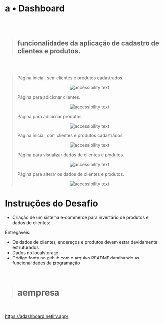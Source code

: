 # a • Dashboard

<br>
<br>


> ## funcionalidades da aplicação de cadastro de clientes e produtos.


<br>
<br>

> Página inicial, sem clientes e produtos cadastrados.
>
>
> <p align="center">
>   <img src="https://aempresa.netlify.app/img/1.png" alt="accessibility text">
> </p>
> 
> 
> Página para adicionar clientes.
> 
> 
> <p align="center">
>   <img src="https://aempresa.netlify.app/img/2.png" alt="accessibility text">
> </p>
> 
> 
> Página para adicionar produtos.
> 
>
> <p align="center">
>   <img src="https://aempresa.netlify.app/img/3.png" alt="accessibility text">
> </p>
> 
> 
> Página inicial, com clientes e produtos cadastrados.
> 
> 
> <p align="center">
>   <img src="https://aempresa.netlify.app/img/4.png" alt="accessibility text">
> </p>
> 
> 
> Página para visualizar dados de clientes e produtos.
> 
> 
> <p align="center">
>   <img src="https://aempresa.netlify.app/img/5.png" alt="accessibility text">
> </p>
> 
> 
> Página para alterar os dados de clientes e produtos.
> 
> 
> <p align="center">
>   <img src="https://aempresa.netlify.app/img/6.png" alt="accessibility text">
> </p>




# Instruções do Desafio 

- Criação de um sistema e-commerce para inventário de produtos e dados de clientes:

Entregáveis:

- Os dados de clientes, endereços e produtos devem estar devidamente estruturados
- Dados no localstorage
- Código fonte no github com o arquivo README detalhando as funcionalidades da programação

<br>

> # aempresa

<br>

https://adashboard.netlify.app/


